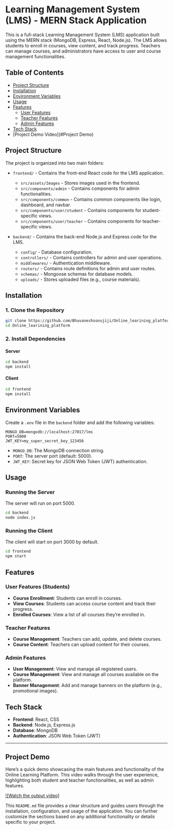 # Learning Management System (LMS) - MERN Stack Application

This is a full-stack Learning Management System (LMS) application built using the MERN stack (MongoDB, Express, React, Node.js). The LMS allows students to enroll in courses, view content, and track progress. Teachers can manage courses, and administrators have access to user and course management functionalities.

## Table of Contents
- [Project Structure](#project-structure)
- [Installation](#installation)
- [Environment Variables](#environment-variables)
- [Usage](#usage)
- [Features](#features)
  - [User Features](#user-features)
  - [Teacher Features](#teacher-features)
  - [Admin Features](#admin-features)
- [Tech Stack](#tech-stack)
- [Project Demo Video](#Project Demo)
## Project Structure
The project is organized into two main folders:
- `frontend/` - Contains the front-end React code for the LMS application.
  - `src/assets/Images` - Stores images used in the frontend.
  - `src/components/admin` - Contains components for admin functionalities.
  - `src/components/common` - Contains common components like login, dashboard, and navbar.
  - `src/components/user/student` - Contains components for student-specific views.
  - `src/components/user/teacher` - Contains components for teacher-specific views.

- `backend/` - Contains the back-end Node.js and Express code for the LMS.
  - `config/` - Database configuration.
  - `controllers/` - Contains controllers for admin and user operations.
  - `middlewares/` - Authentication middleware.
  - `routers/` - Contains route definitions for admin and user routes.
  - `schemas/` - Mongoose schemas for database models.
  - `uploads/` - Stores uploaded files (e.g., course materials).

## Installation

### 1. Clone the Repository
```bash
git clone https://github.com/Bhuvaneshsonujiji/Online_learining_platform
cd Online_learining_platform
```

### 2. Install Dependencies

#### Server
```bash
cd backend
npm install
```

#### Client
```bash
cd frontend
npm install
```

## Environment Variables

Create a `.env` file in the `backend` folder and add the following variables:

```plaintext
MONGO_DB=mongodb://localhost:27017/lms
PORT=5000
JWT_KEY=my_super_secret_key_123456
```

- `MONGO_DB`: The MongoDB connection string.
- `PORT`: The server port (default: 5000).
- `JWT_KEY`: Secret key for JSON Web Token (JWT) authentication.

## Usage

### Running the Server
The server will run on port 5000.

```bash
cd backend
node index.js
```

### Running the Client
The client will start on port 3000 by default.

```bash
cd frontend
npm start
```

## Features

### User Features (Students)
- **Course Enrollment**: Students can enroll in courses.
- **View Courses**: Students can access course content and track their progress.
- **Enrolled Courses**: View a list of all courses they’re enrolled in.

### Teacher Features
- **Course Management**: Teachers can add, update, and delete courses.
- **Course Content**: Teachers can upload content for their courses.

### Admin Features
- **User Management**: View and manage all registered users.
- **Course Management**: View and manage all courses available on the platform.
- **Banner Management**: Add and manage banners on the platform (e.g., promotional images).

## Tech Stack

- **Frontend**: React, CSS
- **Backend**: Node.js, Express.js
- **Database**: MongoDB
- **Authentication**: JSON Web Token (JWT)

---
## Project Demo

Here’s a quick demo showcasing the main features and functionality of the Online Learning Platform. This video walks through the user experience, highlighting both student and teacher functionalities, as well as admin features.

[![Watch the output video]](https://drive.google.com/file/d/14YYaBUnQSJ4qynobGA1aqs8L5QXYmU07/view?usp=sharing)

This `README.md` file provides a clear structure and guides users through the installation, configuration, and usage of the application. You can further customize the sections based on any additional functionality or details specific to your project.
